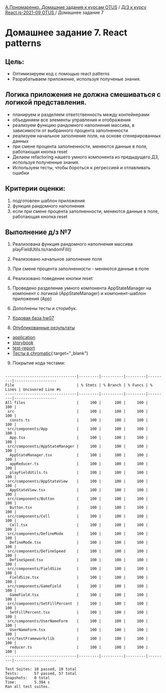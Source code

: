[А.Пономаренко. Домашние задания к курсам OTUS](../../README.md) / [Д/З к курсу React.js-2021-09 OTUS ](../README.md) / Домашнее задание 7

# Домашнее задание 7. React patterns

## Цель:

* Оптимизируем код с помощью react patterns
* Разрабатываем приложение, используя полученые знания.

## Логика приложения не должна смешиваться с логикой представления.

* планируем и разделяем ответственность между контейнерами
* объединяем все элементы управления и отображения
* реализуем функцию рандомного наполнения массива, в зависимости от выбранного процента заполненности
* реализуем начальное заполнение поля, на основе сгенерированных данных
* при смене процента заполненности, меняются данные в поле, работающая кнопка reset
* Делаем refactoring нашего умного компонента из предыдущего ДЗ, используя полученные знания.
* Используем тесты, чтобы бороться к регрессией и отлавливать ошибки

## Критерии оценки:

1. подготовлен шаблон приложения
2. функция рандомного наполнения
3. если при смене процента заполненности, меняются данные в поле, работающая кнопка reset


## Выполнение д/з №7

1. Реализована функция рандомного наполнения массива playFieldUtils.ts/randomFill()

2. Реализовано начальное заполнение поля 

3. При смене процента заполненности - меняются данные в поле

4. Реализовано поведение кнопки reset

5. Проведено разделение умного компонента AppStateManager на компонент с логикой (AppStateManager) и компонент-шаблон приложения (App)

6. Дополнены тесты и сторибук.

7. [Кодовая база hw07](https://github.com/alexanderpono/ponomarenko-alex-otus/commits/react-hw7)
8. [Опубликованные результаты](https://alexanderpono.github.io/ponomarenko-alex-otus/react-2021-09/hw07)
* [application](https://alexanderpono.github.io/ponomarenko-alex-otus/react-2021-09/hw07/application)
* [storybook](https://alexanderpono.github.io/ponomarenko-alex-otus/react-2021-09/hw07/storybook)
* [test-report](https://alexanderpono.github.io/ponomarenko-alex-otus/react-2021-09/hw07/test-report/testResult.html)
* [Тесты в chromatic](https://www.chromatic.com/builds?appId=6168a14038f17a003a388098){:target="_blank"}

9. Покрытие кода тестами:

```

--------------------------------|---------|----------|---------|---------|-------------------
File                            | % Stmts | % Branch | % Funcs | % Lines | Uncovered Line #s 
--------------------------------|---------|----------|---------|---------|-------------------
All files                       |     100 |      100 |     100 |     100 |                   
 src                            |     100 |      100 |     100 |     100 |                   
  consts.ts                     |     100 |      100 |     100 |     100 |                   
 src/components/App             |     100 |      100 |     100 |     100 |                   
  App.tsx                       |     100 |      100 |     100 |     100 |                   
 src/components/AppStateManager |     100 |      100 |     100 |     100 |                   
  AppStateManager.tsx           |     100 |      100 |     100 |     100 |                   
  appReducer.ts                 |     100 |      100 |     100 |     100 |                   
  playFieldUtils.ts             |     100 |      100 |     100 |     100 |                   
 src/components/AppStateView    |     100 |      100 |     100 |     100 |                   
  AppStateView.tsx              |     100 |      100 |     100 |     100 |                   
 src/components/Button          |     100 |      100 |     100 |     100 |                   
  Button.tsx                    |     100 |      100 |     100 |     100 |                   
 src/components/Cell            |     100 |      100 |     100 |     100 |                   
  Cell.tsx                      |     100 |      100 |     100 |     100 |                   
 src/components/DefineMode      |     100 |      100 |     100 |     100 |                   
  DefineMode.tsx                |     100 |      100 |     100 |     100 |                   
 src/components/DefineSpeed     |     100 |      100 |     100 |     100 |                   
  DefineSpeed.tsx               |     100 |      100 |     100 |     100 |                   
 src/components/FieldSize       |     100 |      100 |     100 |     100 |                   
  FieldSize.tsx                 |     100 |      100 |     100 |     100 |                   
 src/components/GameField       |     100 |      100 |     100 |     100 |                   
  GameField.tsx                 |     100 |      100 |     100 |     100 |                   
 src/components/SetFillPercent  |     100 |      100 |     100 |     100 |                   
  SetFillPercent.tsx            |     100 |      100 |     100 |     100 |                   
 src/components/UserNameForm    |     100 |      100 |     100 |     100 |                   
  UserNameForm.tsx              |     100 |      100 |     100 |     100 |                   
 src/testFramework/lib          |     100 |      100 |     100 |     100 |                   
  reducer.ts                    |     100 |      100 |     100 |     100 |                   
--------------------------------|---------|----------|---------|---------|-------------------

Test Suites: 10 passed, 10 total
Tests:       57 passed, 57 total
Snapshots:   0 total
Time:        5.394 s
Ran all test suites.


```



